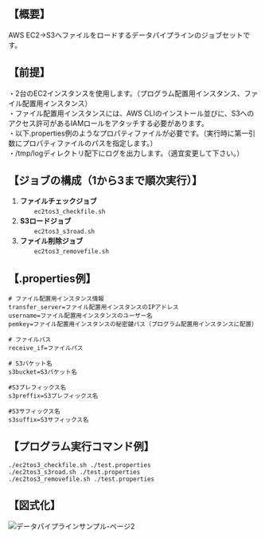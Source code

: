 ## 【概要】
AWS EC2→S3へファイルをロードするデータパイプラインのジョブセットです。  

## 【前提】
・2台のEC2インスタンスを使用します。（プログラム配置用インスタンス、ファイル配置用インスタンス）  
・ファイル配置用インスタンスには、AWS CLIのインストール並びに、S3へのアクセス許可があるIAMロールをアタッチする必要があります。     
・以下.properties例のようなプロパティファイルが必要です。（実行時に第一引数にプロパティファイルのパスを指定します。）  
・/tmp/logディレクトリ配下にログを出力します。（適宜変更して下さい。）  

## 【ジョブの構成（1から3まで順次実行）】
1. **ファイルチェックジョブ**  
　　`ec2tos3_checkfile.sh`
2. **S3ロードジョブ**  
　　`ec2tos3_s3road.sh`
3. **ファイル削除ジョブ**  
　　`ec2tos3_removefile.sh`

## 【.properties例】
```
# ファイル配置用インスタンス情報
transfer_server=ファイル配置用インスタンスのIPアドレス
username=ファイル配置用インスタンスのユーザー名
pemkey=ファイル配置用インスタンスの秘密鍵パス（プログラム配置用インスタンスに配置）

# ファイルパス
receive_if=ファイルパス

# S3バケット名
s3bucket=S3バケット名

#S3プレフィックス名
s3preffix=S3プレフィックス名

#S3サフィックス名
s3suffix=S3サフィックス名
```

## 【プログラム実行コマンド例】
```
./ec2tos3_checkfile.sh ./test.properties
./ec2tos3_s3road.sh ./test.properties
./ec2tos3_removefile.sh ./test.properties
```

## 【図式化】
![データパイプラインサンプル-ページ2](https://github.com/user-attachments/assets/af70edf1-d537-4f48-9edd-0ec4515dcf3e)



